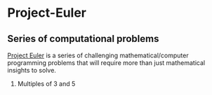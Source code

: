 # Project-Euler
## Series of computational problems
[Project Euler](https://projecteuler.net/) is a series of challenging mathematical/computer programming problems that will require more than just mathematical insights to solve.

1. Multiples of 3 and 5
